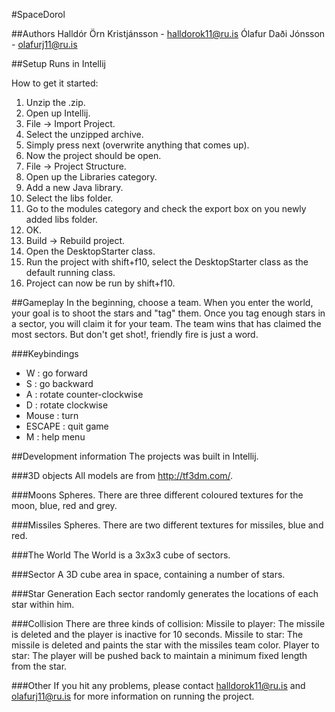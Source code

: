 #SpaceDorol

##Authors
Halldór Örn Kristjánsson - halldorok11@ru.is
Ólafur Daði Jónsson - olafurj11@ru.is

##Setup
Runs in Intellij

How to get it started:

1. Unzip the .zip.
2. Open up Intellij.
3. File -> Import Project.
4. Select the unzipped archive.
5. Simply press next (overwrite anything that comes up).
6. Now the project should be open.
7. File -> Project Structure.
8. Open up the Libraries category.
9. Add a new Java library.
10. Select the libs folder.
11. Go to the modules category and check the export box on you newly added libs folder.
12. OK.
13. Build -> Rebuild project.
14. Open the DesktopStarter class.
15. Run the project with shift+f10, select the DesktopStarter class as the default running class.
16. Project can now be run by shift+f10.

##Gameplay
In the beginning, choose a team.
When you enter the world, your goal is to shoot the stars and "tag" them.
Once you tag enough stars in a sector, you will claim it for your team.
The team wins that has claimed the most sectors.
But don't get shot!, friendly fire is just a word.

###Keybindings
* W : go forward
* S : go backward
* A : rotate counter-clockwise
* D : rotate clockwise
* Mouse : turn
* ESCAPE : quit game
* M : help menu

##Development information
The projects was built in Intellij.

###3D objects
All models are from http://tf3dm.com/.

###Moons
Spheres.
There are three different coloured textures for the moon, blue, red and grey.

###Missiles
Spheres.
There are two different textures for missiles, blue and red.

###The World
The World is a 3x3x3 cube of sectors.

###Sector
A 3D cube area in space, containing a number of stars.

###Star Generation
Each sector randomly generates the locations of each star within him.

###Collision
There are three kinds of collision:
Missile to player:
	The missile is deleted and the player is inactive for 10 seconds.
Missile to star:
	The missile is deleted and paints the star with the missiles team color.
Player to star:
	The player will be pushed back to maintain a minimum fixed length from the star.

###Other
If you hit any problems, please contact halldorok11@ru.is and olafurj11@ru.is for more information on running the project.
